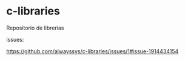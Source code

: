 # c-libraries

Repositorio de librerias


issues:

https://github.com/alwayssys/c-libraries/issues/1#issue-1914434154
